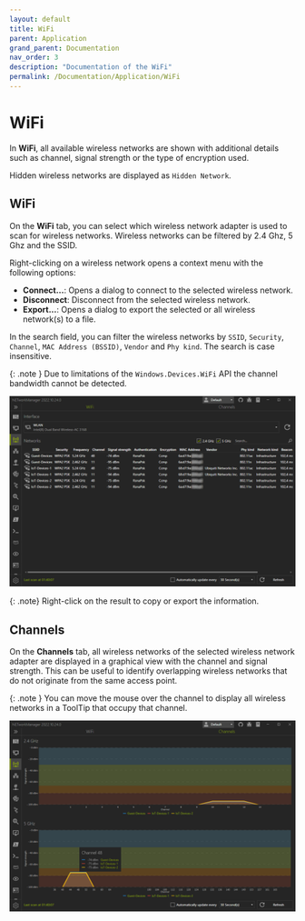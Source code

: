 ```yaml
---
layout: default
title: WiFi
parent: Application
grand_parent: Documentation
nav_order: 3
description: "Documentation of the WiFi"
permalink: /Documentation/Application/WiFi
---
```


# WiFi

In **WiFi**, all available wireless networks are shown with additional details such as channel, signal strength or the type of encryption used.

Hidden wireless networks are displayed as `Hidden Network`.

## WiFi

On the **WiFi** tab, you can select which wireless network adapter is used to scan for wireless networks. Wireless networks can be filtered by 2.4 Ghz, 5 Ghz and the SSID.

Right-clicking on a wireless network opens a context menu with the following options:
- **Connect...**: Opens a dialog to connect to the selected wireless network.
- **Disconnect**: Disconnect from the selected wireless network.
- **Export...**: Opens a dialog to export the selected or all wireless network(s) to a file.

In the search field, you can filter the wireless networks by `SSID`, `Security`, `Channel`, `MAC Address (BSSID)`, `Vendor` and `Phy kind`. The search is case insensitive.

{: .note }
Due to limitations of the `Windows.Devices.WiFi` API the channel bandwidth cannot be detected.

![WiFi](03_WiFi.png)

{: .note}
Right-click on the result to copy or export the information.

## Channels

On the **Channels** tab, all wireless networks of the selected wireless network adapter are displayed in a graphical view with the channel and signal strength. This can be useful to identify overlapping wireless networks that do not originate from the same access point.

{: .note }
You can move the mouse over the channel to display all wireless networks in a ToolTip that occupy that channel.

![WiFi_Channel](03_WiFi_Channel.png)
